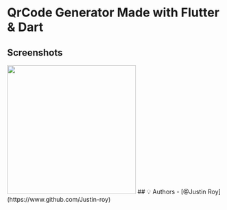 # QrCode Generator Made with Flutter & Dart

## Screenshots
<img width="300" src="https://github.com/Justin-roy/hactoberfest2022/blob/master/Flutter%20Apps/qr_code_generator_flutter/ss/1.jpg"> 
## 💡 Authors
- [@Justin Roy](https://www.github.com/Justin-roy)

